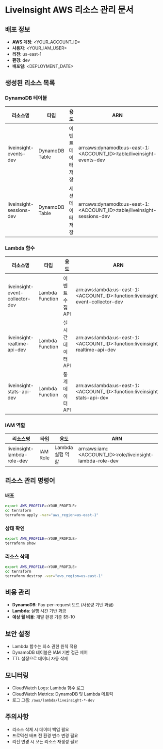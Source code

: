 # LiveInsight AWS 리소스 관리 문서

## 배포 정보
- **AWS 계정**: <YOUR_ACCOUNT_ID>
- **사용자**: <YOUR_IAM_USER>
- **리전**: us-east-1
- **환경**: dev
- **배포일**: <DEPLOYMENT_DATE>

## 생성된 리소스 목록

### DynamoDB 테이블
| 리소스명 | 타입 | 용도 | ARN |
|---------|------|------|-----|
| liveinsight-events-dev | DynamoDB Table | 이벤트 데이터 저장 | arn:aws:dynamodb:us-east-1:<ACCOUNT_ID>:table/liveinsight-events-dev |
| liveinsight-sessions-dev | DynamoDB Table | 세션 데이터 저장 | arn:aws:dynamodb:us-east-1:<ACCOUNT_ID>:table/liveinsight-sessions-dev |

### Lambda 함수
| 리소스명 | 타입 | 용도 | ARN |
|---------|------|------|-----|
| liveinsight-event-collector-dev | Lambda Function | 이벤트 수집 API | arn:aws:lambda:us-east-1:<ACCOUNT_ID>:function:liveinsight-event-collector-dev |
| liveinsight-realtime-api-dev | Lambda Function | 실시간 데이터 API | arn:aws:lambda:us-east-1:<ACCOUNT_ID>:function:liveinsight-realtime-api-dev |
| liveinsight-stats-api-dev | Lambda Function | 통계 데이터 API | arn:aws:lambda:us-east-1:<ACCOUNT_ID>:function:liveinsight-stats-api-dev |

### IAM 역할
| 리소스명 | 타입 | 용도 | ARN |
|---------|------|------|-----|
| liveinsight-lambda-role-dev | IAM Role | Lambda 실행 역할 | arn:aws:iam::<ACCOUNT_ID>:role/liveinsight-lambda-role-dev |

## 리소스 관리 명령어

### 배포
```bash
export AWS_PROFILE=<YOUR_PROFILE>
cd terraform
terraform apply -var="aws_region=us-east-1"
```

### 상태 확인
```bash
export AWS_PROFILE=<YOUR_PROFILE>
terraform show
```

### 리소스 삭제
```bash
export AWS_PROFILE=<YOUR_PROFILE>
cd terraform
terraform destroy -var="aws_region=us-east-1"
```

## 비용 관리
- **DynamoDB**: Pay-per-request 모드 (사용량 기반 과금)
- **Lambda**: 실행 시간 기반 과금
- **예상 월 비용**: 개발 환경 기준 $5-10

## 보안 설정
- Lambda 함수는 최소 권한 원칙 적용
- DynamoDB 테이블은 IAM 기반 접근 제어
- TTL 설정으로 데이터 자동 삭제

## 모니터링
- CloudWatch Logs: Lambda 함수 로그
- CloudWatch Metrics: DynamoDB 및 Lambda 메트릭
- 로그 그룹: `/aws/lambda/liveinsight-*-dev`

## 주의사항
- 리소스 삭제 시 데이터 백업 필요
- 프로덕션 배포 전 환경 변수 변경 필요
- 리전 변경 시 모든 리소스 재생성 필요